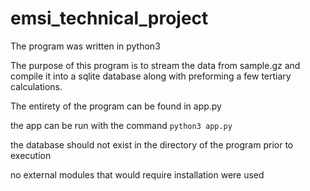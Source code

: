 # emsi_technical_project

The program was written in python3

The purpose of this program is to stream the data from sample.gz and compile it into a sqlite database along with preforming a few tertiary calculations.

The entirety of the program can be found in app.py

the app can be run with the command ```python3 app.py```

the database should not exist in the directory of the program prior to execution

no external modules that would require installation were used
